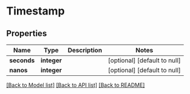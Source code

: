 # Timestamp

## Properties
Name | Type | Description | Notes
------------ | ------------- | ------------- | -------------
**seconds** | **integer** |  | [optional] [default to null]
**nanos** | **integer** |  | [optional] [default to null]

[[Back to Model list]](../README.md#documentation-for-models) [[Back to API list]](../README.md#documentation-for-api-endpoints) [[Back to README]](../README.md)


